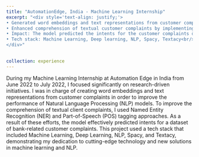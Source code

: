 ```yaml
---
title: "AutomationEdge, India - Machine Learning Internship"
excerpt: "<div style='text-align: justify;'>
• Generated word embeddings and text representations from customer complaints to enhance the NLP models’ performance. <br/>
• Enhanced comprehension of textual customer complaints by implementing NER and POS tagging methods.<br/>
• Impact: The model predicted the intents for the customer complaints dataset of banks.<br/>
• Tech stack: Machine Learning, Deep learning, NLP, Spacy, Textacy<br/>
</div>"

   
collection: experience
---
```


During my Machine Learning Internship at Automation Edge in India from June 2022 to July 2022, I focused significantly on research-driven initiatives. I was in charge of creating word embeddings and text representations from customer complaints in order to improve the performance of Natural Language Processing (NLP) models. To improve the comprehension of textual client complaints, I used Named Entity Recognition (NER) and Part-of-Speech (POS) tagging approaches. As a result of these efforts, the model effectively predicted intents for a dataset of bank-related customer complaints. This project used a tech stack that included Machine Learning, Deep Learning, NLP, Spacy, and Textacy, demonstrating my dedication to cutting-edge technology and new solutions in machine learning and NLP.
